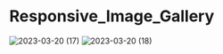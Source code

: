 # Responsive_Image_Gallery
 
![2023-03-20 (17)](https://user-images.githubusercontent.com/111579457/226349657-674b632c-7ff1-41ba-ad7e-5294ace5798a.png)
![2023-03-20 (18)](https://user-images.githubusercontent.com/111579457/226349669-2f61401d-ee80-400f-bcc8-ee2e0bbf9622.png)
